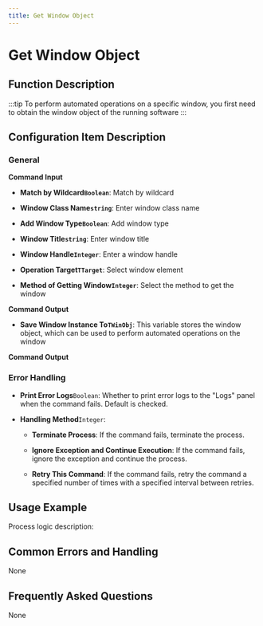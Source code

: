 ```yaml
---
title: Get Window Object
---
```


# Get Window Object

## Function Description

:::tip 
To perform automated operations on a specific window, you first need to obtain the window object of the running software
:::

## Configuration Item Description

### General

**Command Input**

- **Match by Wildcard`Boolean`**: Match by wildcard

- **Window Class Name`string`**: Enter window class name

- **Add Window Type`Boolean`**: Add window type

- **Window Title`string`**: Enter window title

- **Window Handle`Integer`**: Enter a window handle

- **Operation Target`TTarget`**: Select window element

- **Method of Getting Window`Integer`**: Select the method to get the window


**Command Output**

- **Save Window Instance To`TWinObj`**: This variable stores the window object, which can be used to perform automated operations on the window


**Command Output**

### Error Handling

- **Print Error Logs**`Boolean`: Whether to print error logs to the "Logs" panel when the command fails. Default is checked. 

- **Handling Method**`Integer`:

    - **Terminate Process**: If the command fails, terminate the process.

    - **Ignore Exception and Continue Execution**: If the command fails, ignore the exception and continue the process.

    - **Retry This Command**: If the command fails, retry the command a specified number of times with a specified interval between retries.

## Usage Example

Process logic description:

## Common Errors and Handling

None

## Frequently Asked Questions

None

